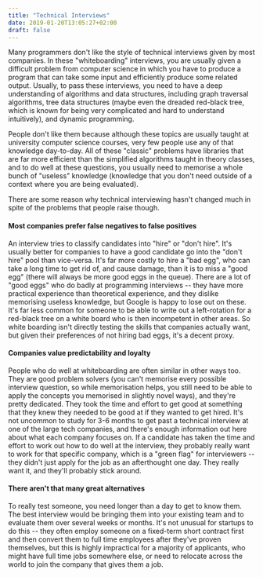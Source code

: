 ```yaml
---
title: "Technical Interviews"
date: 2019-01-20T13:05:27+02:00
draft: false
---
```


Many programmers don't like the style of technical interviews given by most companies. In these "whiteboarding" interviews, you are usually given a difficult problem from computer science in which you have to produce a program that can take some input and efficiently produce some related output. Usually, to pass these interviews, you need to have a deep understanding of algorithms and data structures, including graph traversal algorithms, tree data structures (maybe even the dreaded red-black tree, which is known for being very complicated and hard to understand intuitively),  and dynamic programming. 

People don't like them because although these topics are usually taught at university computer science courses, very few people use any of that knowledge day-to-day. All of these "classic" problems have libraries that are far more efficient than the simplified algorithms taught in theory classes, and to do well at these questions, you usually need to memorise a whole bunch of "useless" knowledge (knowledge that you don't need outside of a context where you are being evaluated). 

There are some reason why technical interviewing hasn't changed much in spite of the problems that people raise though. 

####  Most companies prefer false negatives to false positives

An interview tries to classify candidates into "hire" or "don't hire". It's usually better for companies to have a good candidate go into the "don't hire" pool than vice-versa. It's far more costly to hire a "bad egg", who can take a long time to get rid of, and cause damage, than it is to miss a "good egg" (there will always be more good eggs in the queue). There are a lot of "good eggs" who do badly at programming interviews -- they have more practical experience than theoretical experience, and they dislike memorising useless knowledge, but Google is happy to lose out on these. It's far less common for someone to be able to write out a left-rotation for a red-black tree on a white board who is then incompetent in other areas. So white boarding isn't directly testing the skills that companies actually want, but given their preferences of not hiring bad eggs, it's a decent proxy.

#### Companies value predictability and loyalty

People who do well at whiteboarding are often similar in other ways too. They are good problem solvers (you can't memorise every possible interview question, so while memorisation helps, you still need to be able to apply the concepts you memorised in slightly novel ways), and they're pretty dedicated. They took the time and effort to get good at something that they knew they needed to be good at if they wanted to get hired. It's not uncommon to study for 3-6 months to get past a technical interview at one of the large tech companies, and there's enough information out here about what each company focuses on. If a candidate has taken the time and effort to work out how to do well at the interview, they probably really want to work for that specific company, which is a "green flag" for interviewers -- they didn't just apply for the job as an afterthought one day. They really want it, and they'll probably stick around. 

#### There aren't that many great alternatives

To really test someone, you need longer than a day to get to know them. The best interview would be bringing them into your existing team and to evaluate them over several weeks or months. It's not unusual for startups to do this -- they often employ someone on a fixed-term short contract first and then convert them to full time employees after they've proven themselves, but this is highly impractical for a majority of applicants, who might have full time jobs somewhere else, or need to relocate across the world to join the company that gives them a job.

